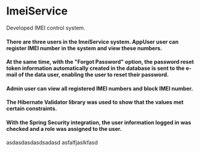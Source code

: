 # ImeiService
Developed IMEI control system.

#### There are three users in the ImeiService system. AppUser user can register IMEI number in the system and view these numbers.
#### At the same time, with the "Forgot Password" option, the password reset token information automatically created in the database is sent to the e-mail of the data user, enabling the user to reset their password.
#### Admin user can view all registered IMEI numbers and block IMEI number.
#### The Hibernate Validator library was used to show that the values met certain constraints.
#### With the Spring Security integration, the user information logged in was checked and a role was assigned to the user.

asdasdasdasdsadasd
asfalfjaslkfasd
